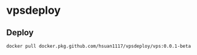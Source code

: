 # vpsdeploy

## Deploy
```shell
docker pull docker.pkg.github.com/hsuan1117/vpsdeploy/vps:0.0.1-beta
```
